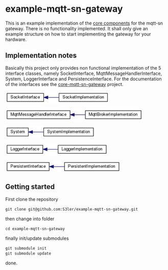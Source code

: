 # example-mqtt-sn-gateway

This is an example implementation of the [core components](https://github.com/S3ler/core-mqtt-sn-gateway) for the mqtt-sn gateway. There is no functionality implemented. It shall only give an example structure on how to start implementing the gateway for your hardware.

## Implementation notes
Basically this project only provides non functional implementation of the 5 interface classes, namely SocketInterface, MqttMessageHandlerInterface, System, LoggerInterface and PersistenceInterface. For the documentation of the interfaces see the [core-mqtt-sn-gateway](https://github.com/S3ler/core-mqtt-sn-gateway) project.

![SocketInheritance](doc/SocketInheritance.png)

![MqttMessageHandlerInheritance](doc/MqttMessageHandlerInheritance.png)

![SystemInheritance](doc/SystemInheritance.png)

![LoggerInheritance](doc/LoggerInheritance.png)

![PersistenceInheritance](doc/PersistenceInheritance.png)

## Getting started

First clone the repository

    git clone git@github.com:S3ler/example-mqtt-sn-gateway.git

then change into folder

    cd example-mqtt-sn-gateway

finally init/update submodules

    git submodule init
    git submodule update

done.
